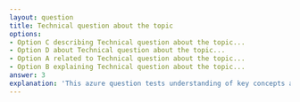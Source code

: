 ```yaml
---
layout: question
title: Technical question about the topic
options:
- Option C describing Technical question about the topic...
- Option D about Technical question about the topic...
- Option A related to Technical question about the topic...
- Option B explaining Technical question about the topic...
answer: 3
explanation: 'This azure question tests understanding of key concepts and best practices.'
---
```


